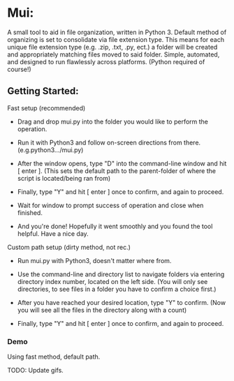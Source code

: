 # Mui:

A small tool to aid in file organization, written in Python 3. Default method of organizing is set to consolidate via file extension type.
This means for each unique file extension type (e.g. .zip, .txt, .py, ect.) a folder will be created and appropriately matching files moved to said folder.
Simple, automated, and designed to run flawlessly across platforms. (Python required of course!)

## Getting Started:

Fast setup (recommended)

- Drag and drop mui.py into the folder you would like to perform the operation.

- Run it with Python3 and follow on-screen directions from there.(e.g.python3.../mui.py)

- After the window opens, type "D" into the command-line window and hit [ enter ].
  (This sets the default path to the parent-folder of where the script is located/being ran from)

- Finally, type "Y" and hit [ enter ] once to confirm, and again to proceed.

- Wait for window to prompt success of operation and close when finished.

- And you're done! Hopefully it went smoothly and you found the tool helpful. Have a nice day.

Custom path setup (dirty method, not rec.)

- Run mui.py with Python3, doesn't matter where from.

- Use the command-line and directory list to navigate folders via entering directory index number, located on the left side.
  (You will only see directories, to see files in a folder you have to confirm a choice first.)

- After you have reached your desired location, type "Y" to confirm.
  (Now you will see all the files in the directory along with a count)

- Finally, type "Y" and hit [ enter ] once to confirm, and again to proceed.

### Demo

Using fast method, default path.

TODO: Update gifs.
